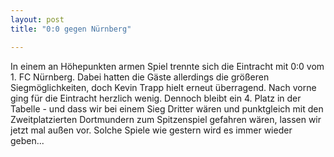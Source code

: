 ```yaml
---
layout: post
title: "0:0 gegen Nürnberg"

---
```


In einem an Höhepunkten armen Spiel trennte sich die Eintracht mit 0:0 vom 1. FC Nürnberg. Dabei hatten die Gäste allerdings die größeren Siegmöglichkeiten, doch Kevin Trapp hielt erneut überragend. Nach vorne ging für die Eintracht herzlich wenig. Dennoch bleibt ein 4. Platz in der Tabelle - und dass wir bei einem Sieg Dritter wären und punktgleich mit den Zweitplatzierten Dortmundern zum Spitzenspiel gefahren wären, lassen wir jetzt mal außen vor. Solche Spiele wie gestern wird es immer wieder geben...


